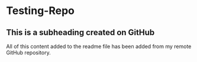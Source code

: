 # Testing-Repo
## This is a subheading created on GitHub

All of this content added to the readme file has been added from my remote GitHub repository.
